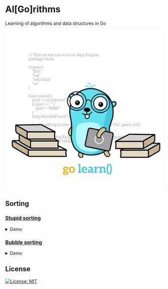 # Al[Go]rithms

Learning of algorithms and data structures in Go

<p align="center"> 
    <img src="./assets/go-learn.640x640.png">
</p>

## Sorting

### [Stupid sorting](./internal/sorting/stupid.go)
<details>
  <summary>
    Demo
  </summary>
    <br>
    <img src="./assets/algorithms/stupid-sorting-example.gif">
</details>

### [Bubble sorting](./internal/sorting/bubble.go)
<details>
  <summary>
    Demo
  </summary>
    <br>
    <img src="./assets/algorithms/bubble-sorting-example.gif">
</details>

## License

[![License: MIT](https://img.shields.io/badge/License-MIT-brightgreen.svg)](./LICENSE)
